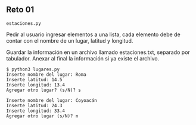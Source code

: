 ## Reto 01

`estaciones.py`

Pedir al usuario ingresar elementos a una lista, cada elemento debe de contar con el nombre de un lugar, latitud y longitud. 

Guardar la información en un archivo llamado estaciones.txt, separado por tabulador. Anexar al final la información si ya existe el archivo.

```
$ python3 lugares.py 
Inserte nombre del lugar: Roma
Inserte latitud: 14.5
Inserte longitud: 13.4
Agregar otro lugar? (s/N)? s

Inserte nombre del lugar: Coyoacán
Inserte latitud: 24.3
Inserte longitud: 33.4
Agregar otro lugar (s/N)? n
```
